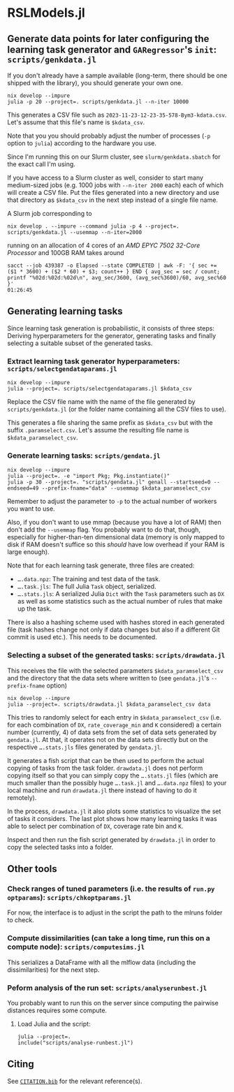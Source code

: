 # RSLModels.jl


## Generate data points for later configuring the learning task generator and `GARegressor`'s `init`: `scripts/genkdata.jl`


If you don't already have a sample available (long-term, there should be one
shipped with the library), you should generate your own one.


```
nix develop --impure
julia -p 20 --project=. scripts/genkdata.jl --n-iter 10000
```


This generates a CSV file such as `2023-11-23-12-23-35-578-Bym3-kdata.csv`.
Let's assume that this file's name is `$kdata_csv`.


Note that you you should probably adjust the number of processes (`-p` option to
`julia`) according to the hardware you use.


Since I'm running this on our Slurm cluster, see `slurm/genkdata.sbatch` for the
exact call I'm using.


If you have access to a Slurm cluster as well, consider to start many
medium-sized jobs (e.g. 1000 jobs with `--n-iter 2000` each) each of which will
create a CSV file.  Put the files generated into a new directory and use that
directory as `$kdata_csv` in the next step instead of a single file name.


A Slurm job corresponding to

```
nix develop . --impure --command julia -p 4 --project=. scripts/genkdata.jl --usemmap --n-iter=2000

```

running on an allocation of 4 cores of an *AMD EPYC 7502 32-Core Processor* and
100GB RAM takes around

```
sacct --job 439387 -o Elapsed --state COMPLETED | awk -F: '{ sec += ($1 * 3600) + ($2 * 60) + $3; count++ } END { avg_sec = sec / count; printf "%02d:%02d:%02d\n", avg_sec/3600, (avg_sec%3600)/60, avg_sec%60 }'
01:26:45
```


## Generating learning tasks


Since learning task generation is probabilistic, it consists of three steps:
Deriving hyperparameters for the generator, generating tasks and finally
selecting a suitable subset of the generated tasks.


### Extract learning task generator hyperparameters: `scripts/selectgendataparams.jl`


```
nix develop --impure
julia --project=. scripts/selectgendataparams.jl $kdata_csv
```


Replace the CSV file name with the name of the file generated by
`scripts/genkdata.jl` (or the folder name containing all the CSV files to use).


This generates a file sharing the same prefix as `$kdata_csv` but with the
suffix `.paramselect.csv`. Let's assume the resulting file name is
`$kdata_paramselect_csv`.


### Generate learning tasks: `scripts/gendata.jl`

```
nix develop --impure
julia --project=. -e "import Pkg; Pkg.instantiate()"
julia -p 30 --project=. "scripts/gendata.jl" genall --startseed=0 --endseed=49 --prefix-fname="data" --usemmap $kdata_paramselect_csv
```

Remember to adjust the parameter to `-p` to the actual number of workers you
want to use.


Also, if you don't want to use mmap (because you have a lot of RAM) then don't
add the `--usemmap` flag. You probably want to do that, though, especially for
higher-than-ten dimensional data (memory is only mapped to disk if RAM doesn't
suffice so this *should* have low overhead if your RAM is large enough).


Note that for each learning task generate, three files are created:

- `….data.npz`: The training and test data of the task.
- `….task.jls`: The full Julia `Task` object, serialized.
- `….stats.jls`: A serialized Julia `Dict` with the `Task` parameters such as
  `DX` as well as some statistics such as the actual number of rules that make
  up the task.


There is also a hashing scheme used with hashes stored in each generated file
(task hashes change not only if data changes but also if a different Git commit
is used etc.). This needs to be documented.


### Selecting a subset of the generated tasks: `scripts/drawdata.jl`


This receives the file with the selected parameters `$kdata_paramselect_csv` and
the directory that the data sets where written to (see `gendata.jl`'s
`--prefix-fname` option)


```
nix develop --impure
julia --project=. scripts/drawdata.jl $kdata_paramselect_csv data
```


This tries to randomly select for each entry in `$kdata_paramselect_csv` (i.e.
for each combination of `DX`, `rate_coverage_min` and `K` considered) a certain
number (currently, 4) of data sets from the set of data sets generated by
`gendata.jl`. At that, it operates not on the data sets directly but on the
respective `….stats.jls` files generated by `gendata.jl`.


It generates a fish script that can be then used to perform the actual copying
of tasks from the task folder. `drawdata.jl` does not perform copying itself so
that you can simply copy the `….stats.jl` files (which are much smaller than the
possibly huge `….task.jl` and `….data.npz` files) to your local machine and run
`drawdata.jl` there instead of having to do it remotely).


In the process, `drawdata.jl` it also plots some statistics to visualize the set
of tasks it considers. The last plot shows how many learning tasks it was able
to select per combination of `DX`, coverage rate bin and `K`.


Inspect and then run the fish script generated by `drawdata.jl` in order to copy
the selected tasks into a folder.


## Other tools


### Check ranges of tuned parameters (i.e. the results of `run.py optparams`): `scripts/chkoptparams.jl`


For now, the interface is to adjust in the script the path to the mlruns folder
to check.


### Compute dissimilarities (can take a long time, run this on a compute node): `scripts/computesims.jl`


This serializes a DataFrame with all the mlflow data (including the
dissimilarities) for the next step.


### Peform analysis of the run set: `scripts/analyserunbest.jl`


You probably want to run this on the server since computing the pairwise
distances requires some compute.


1. Load Julia and the script:
   ```
   julia --project=.
   include("scripts/analyse-runbest.jl")
   ```
   
   
## Citing


See [`CITATION.bib`](CITATION.bib) for the relevant reference(s).
